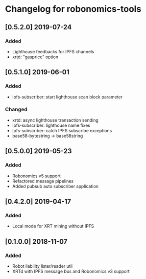 # Changelog for robonomics-tools

## [0.5.2.0] 2019-07-24
### Added
- Lighthouse feedbacks for IPFS channels
- xrtd: "gasprice" option

## [0.5.1.0] 2019-06-01
### Added
- ipfs-subscriber: start lighthouse scan block parameter

### Changed 
- xrtd: async lighthouse transaction sending
- ipfs-subscriber: lighthouse name fixes
- ipfs-subscriber: catch IPFS subscribe exceptions
- base58-bytestring -> base58string

## [0.5.0.0] 2019-05-23
### Added
- Robonomics v5 support
- Refactored message pipelines
- Added pubsub auto subscriber application

## [0.4.2.0] 2019-04-17
### Added
- Local mode for XRT mining without IPFS

## [0.1.0.0] 2018-11-07
### Added
- Robot liability lister/reader util
- XRTd with IPFS message bus and Robonomics v3 support
